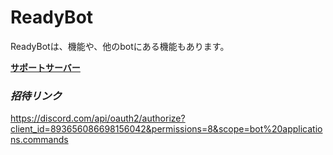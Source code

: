 # ReadyBot

ReadyBotは、機能や、他のbotにある機能もあります。

[**サポートサーバー**](https://discord.gg/YDyzK8sqhf)

### ***招待リンク***
https://discord.com/api/oauth2/authorize?client_id=893656086698156042&permissions=8&scope=bot%20applications.commands
